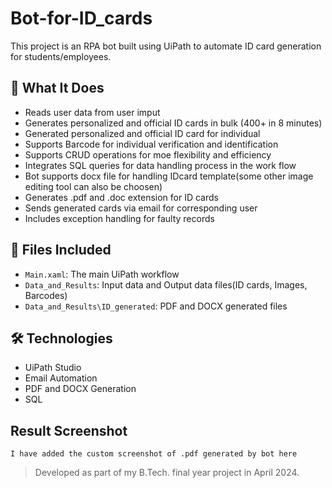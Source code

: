 # Bot-for-ID_cards

This project is an RPA bot built using UiPath to automate ID card generation for students/employees.

## 🔧 What It Does
- Reads user data from user imput
- Generates personalized and official ID cards in bulk (400+ in 8 minutes)
- Generated personalized and official ID card for individual 
- Supports Barcode for individual verification and identification
- Supports CRUD operations for moe flexibility and efficiency
- Integrates SQL queries for data handling process in the work flow
- Bot supports docx file for handling IDcard template(some other image editing tool can also be choosen)
- Generates .pdf and .doc extension for ID cards
- Sends generated cards via email for corresponding user
- Includes exception handling for faulty records 

## 📁 Files Included
- `Main.xaml`: The main UiPath workflow
- `Data_and_Results`: Input data and Output data files(ID cards, Images, Barcodes)
- `Data_and_Results\ID_generated`: PDF and DOCX generated files

## 🛠️ Technologies
- UiPath Studio
- Email Automation
- PDF and DOCX Generation
- SQL


## Result Screenshot
    I have added the custom screenshot of .pdf generated by bot here 

> Developed as part of my B.Tech. final year project in April 2024.

